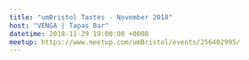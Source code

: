 ```yaml
---
title: "umBristol Tastes - November 2018"
host: "VENGA | Tapas Bar"
datetime: 2018-11-29 19:00:00 +0000
meetup: https://www.meetup.com/umBristol/events/256402995/
---
```


